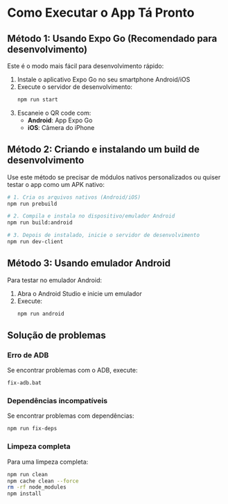 # Como Executar o App Tá Pronto

## Método 1: Usando Expo Go (Recomendado para desenvolvimento)

Este é o modo mais fácil para desenvolvimento rápido:

1. Instale o aplicativo Expo Go no seu smartphone Android/iOS
2. Execute o servidor de desenvolvimento:
   ```bash
   npm run start
   ```
3. Escaneie o QR code com:
   - **Android**: App Expo Go
   - **iOS**: Câmera do iPhone

## Método 2: Criando e instalando um build de desenvolvimento

Use este método se precisar de módulos nativos personalizados ou quiser testar o app como um APK nativo:

```bash
# 1. Cria os arquivos nativos (Android/iOS)
npm run prebuild

# 2. Compila e instala no dispositivo/emulador Android
npm run build:android

# 3. Depois de instalado, inicie o servidor de desenvolvimento
npm run dev-client
```

## Método 3: Usando emulador Android

Para testar no emulador Android:

1. Abra o Android Studio e inicie um emulador
2. Execute:
   ```bash
   npm run android
   ```

## Solução de problemas

### Erro de ADB
Se encontrar problemas com o ADB, execute:
```bash
fix-adb.bat
```

### Dependências incompatíveis
Se encontrar problemas com dependências:
```bash
npm run fix-deps
```

### Limpeza completa
Para uma limpeza completa:
```bash
npm run clean
npm cache clean --force
rm -rf node_modules
npm install
```
